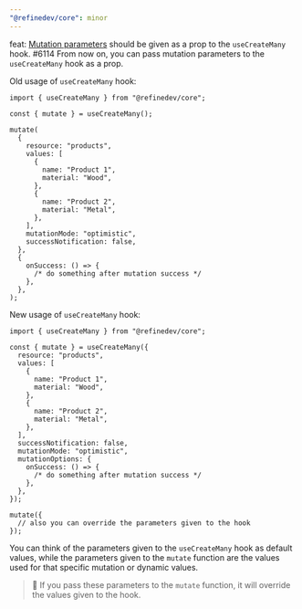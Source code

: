 ```yaml
---
"@refinedev/core": minor
---
```


feat: [Mutation parameters](https://refine.dev/docs/data/hooks/use-create-many/#mutation-parameters) should be given as a prop to the `useCreateMany` hook. #6114
From now on, you can pass mutation parameters to the `useCreateMany` hook as a prop.

Old usage of `useCreateMany` hook:

```tsx
import { useCreateMany } from "@refinedev/core";

const { mutate } = useCreateMany();

mutate(
  {
    resource: "products",
    values: [
      {
        name: "Product 1",
        material: "Wood",
      },
      {
        name: "Product 2",
        material: "Metal",
      },
    ],
    mutationMode: "optimistic",
    successNotification: false,
  },
  {
    onSuccess: () => {
      /* do something after mutation success */
    },
  },
);
```

New usage of `useCreateMany` hook:

```tsx
import { useCreateMany } from "@refinedev/core";

const { mutate } = useCreateMany({
  resource: "products",
  values: [
    {
      name: "Product 1",
      material: "Wood",
    },
    {
      name: "Product 2",
      material: "Metal",
    },
  ],
  successNotification: false,
  mutationMode: "optimistic",
  mutationOptions: {
    onSuccess: () => {
      /* do something after mutation success */
    },
  },
});

mutate({
  // also you can override the parameters given to the hook
});
```

You can think of the parameters given to the `useCreateMany` hook as default values, while the parameters given to the `mutate` function are the values used for that specific mutation or dynamic values.

> 🚨 If you pass these parameters to the `mutate` function, it will override the values given to the hook.
